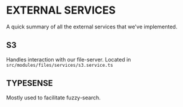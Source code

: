 # EXTERNAL SERVICES

A quick summary of all the external services that we've implemented.

## S3

Handles interaction with our file-server. Located in `src/modules/files/services/s3.service.ts`

## TYPESENSE

Mostly used to facilitate fuzzy-search.
